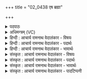 +++
title = "02_0438 एष ब्रह्मा"

+++
<details><summary>पदपाठः</summary>

ए꣣षः꣢। ब्र꣣ह्मा꣢। यः। ऋ꣣त्वि꣡यः꣢। इ꣡न्द्रः꣢꣯। ना꣡म꣢꣯। श्रु꣣तः꣢। गृ꣣णे꣢। ४३८।
</details>

<details><summary>अधिमन्त्रम् (VC)</summary>

- इन्द्रः
- त्रसदस्युः
- द्विपदा विराट् पङ्क्तिः
- पञ्चमः
- ऐन्द्रं काण्डम्
</details>

<details><summary>हिन्दी : आचार्य रामनाथ वेदालंकार - विषयः</summary>

अगले मन्त्र में इन्द्र परमात्मा का वर्णन किया गया है।
</details>

<details><summary>हिन्दी : आचार्य रामनाथ वेदालंकार - पदार्थः</summary>

पदार्थान्वयभाषाः -  (एषः) यह मेरे द्वारा अनुभव किया जाता हुआ परमेश्वर (ब्रह्मा) ज्ञान, गुण, कर्म आदि से सर्वतोवृद्ध होने के कारण ब्रह्मा कहलाता है, (यः ऋत्वियः) जिसकी पूजा की ऋतु सदा ही रहती है, और जो (इन्द्रो नाम श्रुतः) इन्द्र नाम से प्रसिद्ध है, उसकी मैं (गृणे) स्तुति करता हूँ ॥२॥
</details>

<details><summary>हिन्दी : आचार्य रामनाथ वेदालंकार - भावार्थः</summary>

भावार्थभाषाः -  परमेश्वर सब दृष्टियों से वृद्ध, सब दृष्टियों से भद्र और सब ऋतुओं में उपासनीय है ॥२॥
</details>

<details><summary>संस्कृत : आचार्य रामनाथ वेदालंकार - विषयः</summary>

अथेन्द्रं परमात्मानं वर्णयति।
</details>

<details><summary>संस्कृत : आचार्य रामनाथ वेदालंकार - पदार्थः</summary>

पदार्थान्वयभाषाः -  (एषः) अयं मयाऽनुभूयमानः परमेश्वरः (ब्रह्मा) ज्ञानगुणकर्मादिना परिवृढत्वात् ब्रह्मा वर्तते। ब्रह्मा परिवृढः श्रुततः, ब्रह्म परिवृढं सर्वतः। निरु० १।८। (यः ऋत्वियः२) यः सर्वदा प्राप्तकालः, ऋतौ ऋतौ उपास्यः इति यावत्। ऋतुः प्राप्तोऽस्य। तदस्य प्राप्तमित्यर्थे ‘छन्दसि घस्। अ० ५।१।१०६’ इत्यनेन घस् प्रत्ययः। यश्च (इन्द्रो नाम श्रुतः) इन्द्र इति नाम्ना प्रसिद्धः वर्वर्त्ति। तम् अहम् (गृणे) स्तौमि ॥२॥
</details>

<details><summary>संस्कृत : आचार्य रामनाथ वेदालंकार - भावार्थः</summary>

भावार्थभाषाः -  परमेश्वरः सर्वतो वृद्धः, सर्वतो भद्रः सर्वऋतूपास्यश्च वर्तते ॥२॥
</details>

<details><summary>संस्कृत : आचार्य रामनाथ वेदालंकार - पादटिप्पनी</summary>

टिप्पणी:   १. साम० १७६८। २. ऋत्वियः ऋतुषु काले-काले प्रादुर्भवन्—इति भ०। ऋतौ वसन्तादिसमये भवः—इति सा०।
</details>